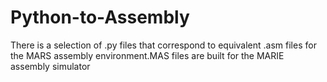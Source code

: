 # Python-to-Assembly
There is a selection of .py files that correspond to equivalent .asm files for the MARS assembly environment.MAS files are built for the MARIE assembly simulator
